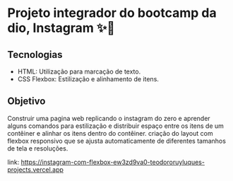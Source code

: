# Projeto integrador do bootcamp da dio, Instagram :sparkles::purple_heart:
## Tecnologias

- HTML: Utilização para marcação de texto.
- CSS Flexbox: Estilização e alinhamento de itens.
## Objetivo

 Construir uma pagina web replicando o instagram do zero e aprender alguns comandos para estilização e distribuir espaço entre os itens de um contêiner e alinhar os itens dentro do contêiner. criação do layout com flexbox responsivo que se ajusta automaticamente de diferentes tamanhos de tela e resoluções. <br>

link: https://instagram-com-flexbox-ew3zd9va0-teodororuyluques-projects.vercel.app


